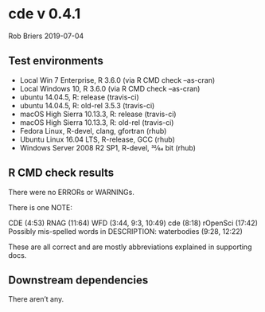 cde v 0.4.1
================
Rob Briers
2019-07-04

## Test environments

  - Local Win 7 Enterprise, R 3.6.0 (via R CMD check –as-cran)
  - Local Windows 10, R 3.6.0 (via R CMD check –as-cran)
  - ubuntu 14.04.5, R: release (travis-ci)
  - ubuntu 14.04.5, R: old-rel 3.5.3 (travis-ci)
  - macOS High Sierra 10.13.3, R: release (travis-ci)
  - macOS High Sierra 10.13.3, R: old-rel (travis-ci)
  - Fedora Linux, R-devel, clang, gfortran (rhub)
  - Ubuntu Linux 16.04 LTS, R-release, GCC (rhub)
  - Windows Server 2008 R2 SP1, R-devel, 32⁄64 bit (rhub)

## R CMD check results

There were no ERRORs or WARNINGs.

There is one NOTE:

CDE (4:53) RNAG (11:64) WFD (3:44, 9:3, 10:49) cde (8:18) rOpenSci
(17:42) Possibly mis-spelled words in DESCRIPTION: waterbodies (9:28,
12:22)

These are all correct and are mostly abbreviations explained in
supporting docs.

## Downstream dependencies

There aren’t any.
